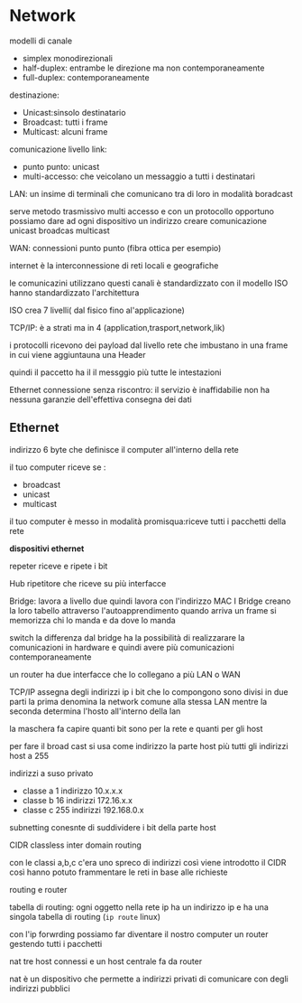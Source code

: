 
# Network


modelli di canale
- simplex monodirezionali
- half-duplex: entrambe le direzione ma non contemporaneamente
- full-duplex: contemporaneamente

destinazione:
- Unicast:sinsolo destinatario
- Broadcast: tutti i frame
- Multicast: alcuni frame

comunicazione livello link:
- punto punto: unicast
- multi-accesso: che veicolano un messaggio a tutti i destinatari

LAN: un insime di terminali che comunicano tra di loro in modalità boradcast

serve metodo trasmissivo multi accesso e con un protocollo opportuno
possiamo dare ad ogni dispositivo un indirizzo creare comunicazione unicast broadcas
multicast

WAN: connessioni punto punto (fibra ottica per esempio)

internet è la interconnessione di reti locali e geografiche

le comunicazini utilizzano questi canali è standardizzato con il modello ISO
hanno standardizzato l'architettura 

ISO crea 7 livelli( dal fisico fino al'applicazione)

TCP/IP: è a strati ma in 4 (application,trasport,network,lik)

i protocolli ricevono dei payload dal livello rete che imbustano in una frame in cui
viene aggiuntauna una Header

quindi il paccetto ha il il messggio più tutte le intestazioni

Ethernet connessione senza riscontro:
il servizio è inaffidabilie non ha nessuna garanzie dell'effettiva consegna dei dati

## Ethernet

indirizzo 6 byte che definisce il computer all'interno della rete

il tuo computer riceve se :

- broadcast
- unicast
- multicast

il tuo computer è messo in modalità promisqua:riceve tutti i pacchetti della rete


**dispositivi ethernet**

repeter riceve e ripete i bit

Hub ripetitore che riceve su più interfacce

Bridge: lavora a livello due quindi lavora con l'indirizzo MAC
I Bridge creano la loro tabello attraverso l'autoapprendimento
quando arriva un frame si memorizza chi lo manda e da dove lo manda


switch la differenza dal bridge ha la possibilità di realizzarare la
comunicazioni in hardware e quindi avere più comunicazioni contemporaneamente


un router ha due interfacce che lo collegano a più LAN o WAN

TCP/IP assegna degli indirizzi ip i bit che lo compongono sono divisi in due parti
la prima denomina la network comune alla stessa LAN mentre la seconda determina l'hosto all'interno della lan

la maschera fa capire quanti bit sono per la rete e quanti per gli host

per fare il broad cast si usa come indirizzo la parte host più tutti gli indirizzi host
a 255

indirizzi a suso privato
- classe a 1 indirizzo 10.x.x.x
- classe b 16 indirizzi 172.16.x.x
- classe c 255 indirizzi 192.168.0.x

subnetting conesnte di suddividere i bit della parte host

CIDR classless inter domain routing 

con le classi a,b,c c'era uno spreco di indirizzi
così viene introdotto il CIDR così hanno potuto frammentare le reti in base alle 
richieste



routing e router

tabella di routing: ogni oggetto nella rete ip ha un indirizzo ip e ha una singola 
tabella di routing (`ip route` linux)


con l'ip forwrding possiamo far diventare il nostro computer un router 
gestendo tutti i pacchetti

nat tre host connessi e un host centrale fa da router 

nat è un dispositivo che permette a indirizzi privati di comunicare con degli indirizzi 
pubblici





